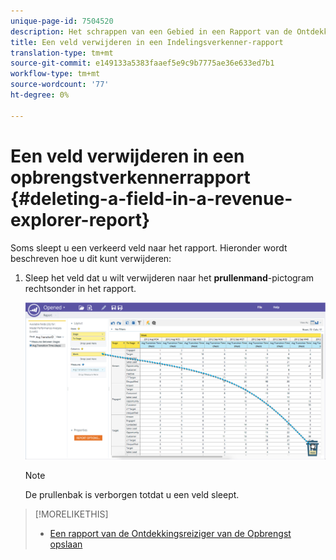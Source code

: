 ```yaml
---
unique-page-id: 7504520
description: Het schrappen van een Gebied in een Rapport van de Ontdekkingsreiziger van de Opbrengst - Marketo Dos - de Documentatie van het Product
title: Een veld verwijderen in een Indelingsverkenner-rapport
translation-type: tm+mt
source-git-commit: e149133a5383faaef5e9c9b7775ae36e633ed7b1
workflow-type: tm+mt
source-wordcount: '77'
ht-degree: 0%

---
```



# Een veld verwijderen in een opbrengstverkennerrapport {#deleting-a-field-in-a-revenue-explorer-report}

Soms sleept u een verkeerd veld naar het rapport. Hieronder wordt beschreven hoe u dit kunt verwijderen:

1. Sleep het veld dat u wilt verwijderen naar het **prullenmand**-pictogram rechtsonder in het rapport.

   ![](assets/image2015-3-24-16-3a40-3a13.png)

   >[!NOTE]
   >
   >De prullenbak is verborgen totdat u een veld sleept.

>[!MORELIKETHIS]
>
>* [Een rapport van de Ontdekkingsreiziger van de Opbrengst opslaan](saving-a-revenue-explorer-report.md)

>



